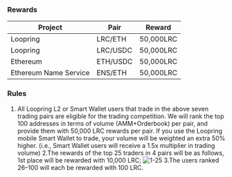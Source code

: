 ### Rewards
| Project | Pair  | Reward |
|-------|-------|------|
| Loopring | LRC/ETH  | 50,000LRC    |
| Loopring | LRC/USDC  | 50,000LRC    | 
| Ethereum | ETH/USDC | 50,000LRC   |
| Ethereum Name Service| ENS/ETH | 50,000LRC   |


### Rules
1. All Loopring L2 or Smart Wallet users that trade in the above seven trading pairs are eligible for the trading competition. We will rank the top 100 addresses in terms of volume (AMM+Orderbook) per pair, and provide them with 50,000 LRC rewards per pair. If you use the Loopring mobile Smart Wallet to trade, your volume will be weighted an extra 50% higher. (i.e., Smart Wallet users will receive a 1.5x multiplier in trading volume)
2.The rewards of the top 25 traders in 4 pairs will be as follows, 1st place will be rewarded with 10,000 LRC;
![1-25](https://user-images.githubusercontent.com/43159703/172281054-ef0c89a8-5b45-4581-9d8a-cf2f0d71d756.png)
3.The users ranked 26–100 will each be rewarded with 100 LRC.
